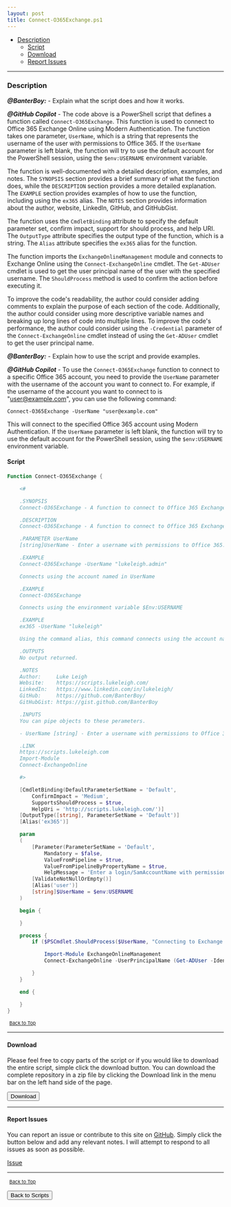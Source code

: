 ```yaml
---
layout: post
title: Connect-O365Exchange.ps1
---
```


- [Description](#description)
  - [Script](#script)
  - [Download](#download)
  - [Report Issues](#report-issues)

---

### Description

**_@BanterBoy:_** - Explain what the script does and how it works.

**_@GitHub Copilot_** - The code above is a PowerShell script that defines a function called `Connect-O365Exchange`. This function is used to connect to Office 365 Exchange Online using Modern Authentication. The function takes one parameter, `UserName`, which is a string that represents the username of the user with permissions to Office 365. If the `UserName` parameter is left blank, the function will try to use the default account for the PowerShell session, using the `$env:USERNAME` environment variable.

The function is well-documented with a detailed description, examples, and notes. The `SYNOPSIS` section provides a brief summary of what the function does, while the `DESCRIPTION` section provides a more detailed explanation. The `EXAMPLE` section provides examples of how to use the function, including using the `ex365` alias. The `NOTES` section provides information about the author, website, LinkedIn, GitHub, and GitHubGist.

The function uses the `CmdletBinding` attribute to specify the default parameter set, confirm impact, support for should process, and help URI. The `OutputType` attribute specifies the output type of the function, which is a string. The `Alias` attribute specifies the `ex365` alias for the function.

The function imports the `ExchangeOnlineManagement` module and connects to Exchange Online using the `Connect-ExchangeOnline` cmdlet. The `Get-ADUser` cmdlet is used to get the user principal name of the user with the specified username. The `ShouldProcess` method is used to confirm the action before executing it.

To improve the code's readability, the author could consider adding comments to explain the purpose of each section of the code. Additionally, the author could consider using more descriptive variable names and breaking up long lines of code into multiple lines. To improve the code's performance, the author could consider using the `-Credential` parameter of the `Connect-ExchangeOnline` cmdlet instead of using the `Get-ADUser` cmdlet to get the user principal name.

**_@BanterBoy:_** - Explain how to use the script and provide examples.

**_@GitHub Copilot_** - To use the `Connect-O365Exchange` function to connect to a specific Office 365 account, you need to provide the `UserName` parameter with the username of the account you want to connect to. For example, if the username of the account you want to connect to is "user@example.com", you can use the following command:

```
Connect-O365Exchange -UserName "user@example.com"
```

This will connect to the specified Office 365 account using Modern Authentication. If the `UserName` parameter is left blank, the function will try to use the default account for the PowerShell session, using the `$env:USERNAME` environment variable.

#### Script

```powershell
Function Connect-O365Exchange {

    <#

    .SYNOPSIS
    Connect-O365Exchange - A function to connect to Office 365 Exchange Online using Modern Authentication.

	.DESCRIPTION
    Connect-O365Exchange - A function to connect to Office 365 Exchange Online using Modern Authentication. This function will import the ExchangeOnlineManagement module and connect to Exchange Online using the credentials of the user named in UserName. If UserName is left blank it will try to use the default account for the powershell session, using the '$env:USERNAME' environment variable.

	.PARAMETER UserName
    [string]UserName - Enter a username with permissions to Office 365. If left blank it will try to use the default account for the powershell session, using the '$env:USERNAME' environment variable.

	.EXAMPLE
    Connect-O365Exchange -UserName "lukeleigh.admin"

    Connects using the account named in UserName

	.EXAMPLE
    Connect-O365Exchange

    Connects using the environment variable $Env:USERNAME

	.EXAMPLE
    ex365 -UserName "lukeleigh"

    Using the command alias, this command connects using the account named in UserName

	.OUTPUTS
    No output returned.

	.NOTES
    Author:     Luke Leigh
    Website:    https://scripts.lukeleigh.com/
    LinkedIn:   https://www.linkedin.com/in/lukeleigh/
    GitHub:     https://github.com/BanterBoy/
    GitHubGist: https://gist.github.com/BanterBoy

	.INPUTS
    You can pipe objects to these perameters.

    - UserName [string] - Enter a username with permissions to Office 365. If left blank it will try to use the default account for the powershell session, using the '$env:USERNAME' environment variable.

	.LINK
    https://scripts.lukeleigh.com
    Import-Module
    Connect-ExchangeOnline

    #>

    [CmdletBinding(DefaultParameterSetName = 'Default',
        ConfirmImpact = 'Medium',
        SupportsShouldProcess = $true,
        HelpUri = 'http://scripts.lukeleigh.com/')]
    [OutputType([string], ParameterSetName = 'Default')]
    [Alias('ex365')]

    param
    (
        [Parameter(ParameterSetName = 'Default',
            Mandatory = $false,
            ValueFromPipeline = $true,
            ValueFromPipelineByPropertyName = $true,
            HelpMessage = 'Enter a login/SamAccountName with permissions to Office 365 e.g. "lukeleigh.admin". If left blank it will try to use the default account for the powershell session, using the env:USERNAME environment variable.')]
        [ValidateNotNullOrEmpty()]
        [Alias('user')]
        [string]$UserName = $env:USERNAME
    )

    begin {

    }

    process {
        if ($PSCmdlet.ShouldProcess($UserName, "Connecting to Exchange Online as")) {

            Import-Module ExchangeOnlineManagement
            Connect-ExchangeOnline -UserPrincipalName (Get-ADUser -Identity $UserName).UserPrincipalName -ShowBanner:$false

        }
    }

    end {

    }
}
```

<span style="font-size:11px;"><a href="#"><i class="fas fa-caret-up" aria-hidden="true" style="color: white; margin-right:5px;"></i>Back to Top</a></span>

---

#### Download

Please feel free to copy parts of the script or if you would like to download the entire script, simple click the download button. You can download the complete repository in a zip file by clicking the Download link in the menu bar on the left hand side of the page.

<button class="btn" type="submit" onclick="window.open('PowerShell/NewFunctions/Connect-O365Exchange.ps1')">
    <i class="fa fa-cloud-download-alt">
    </i>
        Download
</button>

---

#### Report Issues

You can report an issue or contribute to this site on <a href="https://github.com/BanterBoy/scripts-blog/issues">GitHub</a>. Simply click the button below and add any relevant notes. I will attempt to respond to all issues as soon as possible.

<!-- Place this tag where you want the button to render. -->

<a class="github-button" href="https://github.com/BanterBoy/scripts-blog/issues/new?title=Connect-O365Exchange.ps1&body=There is a problem with this function. Please find details below." data-show-count="true" aria-label="Issue BanterBoy/scripts-blog on GitHub">Issue</a>

---

<span style="font-size:11px;"><a href="#"><i class="fas fa-caret-up" aria-hidden="true" style="color: white; margin-right:5px;"></i>Back to Top</a></span>

<a href="/menu/_pages/scripts.html">
    <button class="btn">
        <i class='fas fa-reply'>
        </i>
            Back to Scripts
    </button>
</a>

[1]: http://ecotrust-canada.github.io/markdown-toc
[2]: https://github.com/googlearchive/code-prettify
